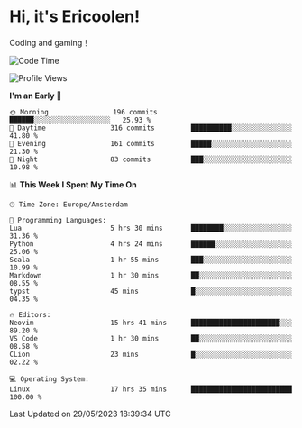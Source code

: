 # Hi, it's Ericoolen!
Coding and gaming！

<!--START_SECTION:waka-->
![Code Time](http://img.shields.io/badge/Code%20Time-830%20hrs%2011%20mins-blue)

![Profile Views](http://img.shields.io/badge/Profile%20Views-1-blue)

**I'm an Early 🐤** 

```text
🌞 Morning                196 commits         ██████░░░░░░░░░░░░░░░░░░░   25.93 % 
🌆 Daytime                316 commits         ██████████░░░░░░░░░░░░░░░   41.80 % 
🌃 Evening                161 commits         █████░░░░░░░░░░░░░░░░░░░░   21.30 % 
🌙 Night                  83 commits          ███░░░░░░░░░░░░░░░░░░░░░░   10.98 % 
```


📊 **This Week I Spent My Time On** 

```text
🕑︎ Time Zone: Europe/Amsterdam

💬 Programming Languages: 
Lua                      5 hrs 30 mins       ████████░░░░░░░░░░░░░░░░░   31.36 % 
Python                   4 hrs 24 mins       ██████░░░░░░░░░░░░░░░░░░░   25.06 % 
Scala                    1 hr 55 mins        ███░░░░░░░░░░░░░░░░░░░░░░   10.99 % 
Markdown                 1 hr 30 mins        ██░░░░░░░░░░░░░░░░░░░░░░░   08.55 % 
typst                    45 mins             █░░░░░░░░░░░░░░░░░░░░░░░░   04.35 % 

🔥 Editors: 
Neovim                   15 hrs 41 mins      ██████████████████████░░░   89.20 % 
VS Code                  1 hr 30 mins        ██░░░░░░░░░░░░░░░░░░░░░░░   08.58 % 
CLion                    23 mins             █░░░░░░░░░░░░░░░░░░░░░░░░   02.22 % 

💻 Operating System: 
Linux                    17 hrs 35 mins      █████████████████████████   100.00 % 
```


 Last Updated on 29/05/2023 18:39:34 UTC
<!--END_SECTION:waka-->

